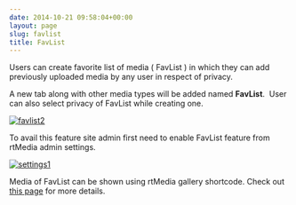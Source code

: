 ```yaml
---
date: 2014-10-21 09:58:04+00:00
layout: page
slug: favlist
title: FavList
---
```


Users can create favorite list of media ( FavList ) in which they can add previously uploaded media by any user in respect of privacy.

A new tab along with other media types will be added named **FavList**.  User can also select privacy of FavList while creating one.

[![favlist2](http://docs.rtcamp.com/wp-content/uploads/2014/10/favlist2-1024x537.png)](http://docs.rtcamp.com/wp-content/uploads/2014/10/favlist2.png)

To avail this feature site admin first need to enable FavList feature from rtMedia admin settings.

[![settings1](http://docs.rtcamp.com/wp-content/uploads/2014/10/settings1.png)](http://docs.rtcamp.com/wp-content/uploads/2014/10/settings1.png)

Media of FavList can be shown using rtMedia gallery shortcode. Check out [this page](http://docs.rtcamp.com/rtmedia/features/shortcodes/gallery-shortcode/) for more details.

